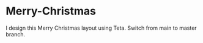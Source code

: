# Merry-Christmas
I design this Merry Christmas layout using Teta.
Switch from main to master branch.
